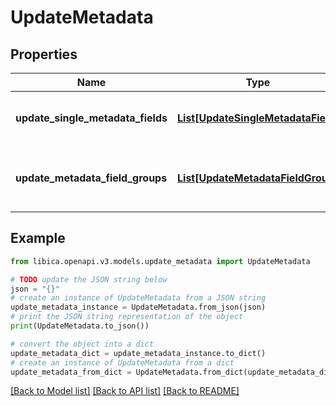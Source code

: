 # UpdateMetadata


## Properties

Name | Type | Description | Notes
------------ | ------------- | ------------- | -------------
**update_single_metadata_fields** | [**List[UpdateSingleMetadataField]**](UpdateSingleMetadataField.md) | List of metadata fields to be updated | [optional] 
**update_metadata_field_groups** | [**List[UpdateMetadataFieldGroup]**](UpdateMetadataFieldGroup.md) | List of metadata field groups to be updated | [optional] 

## Example

```python
from libica.openapi.v3.models.update_metadata import UpdateMetadata

# TODO update the JSON string below
json = "{}"
# create an instance of UpdateMetadata from a JSON string
update_metadata_instance = UpdateMetadata.from_json(json)
# print the JSON string representation of the object
print(UpdateMetadata.to_json())

# convert the object into a dict
update_metadata_dict = update_metadata_instance.to_dict()
# create an instance of UpdateMetadata from a dict
update_metadata_from_dict = UpdateMetadata.from_dict(update_metadata_dict)
```
[[Back to Model list]](../README.md#documentation-for-models) [[Back to API list]](../README.md#documentation-for-api-endpoints) [[Back to README]](../README.md)


